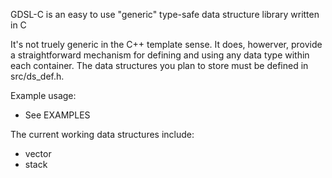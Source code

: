 GDSL-C is an easy to use "generic" type-safe data structure library written in C

It's not truely generic in the C++ template sense. It does, howerver, provide a
straightforward mechanism for defining and using any data type within each 
container. The data structures you plan to store must be defined in 
src/ds_def.h.

Example usage:
    
* See EXAMPLES 

The current working data structures include:

*  vector
*  stack